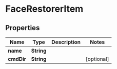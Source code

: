 

# FaceRestorerItem


## Properties

| Name | Type | Description | Notes |
|------------ | ------------- | ------------- | -------------|
|**name** | **String** |  |  |
|**cmdDir** | **String** |  |  [optional] |



